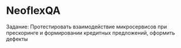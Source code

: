 # NeoflexQA

Задание: Протестировать взаимодействие микросервисов при прескоринге и формировании кредитных предложений, оформить дефекты
